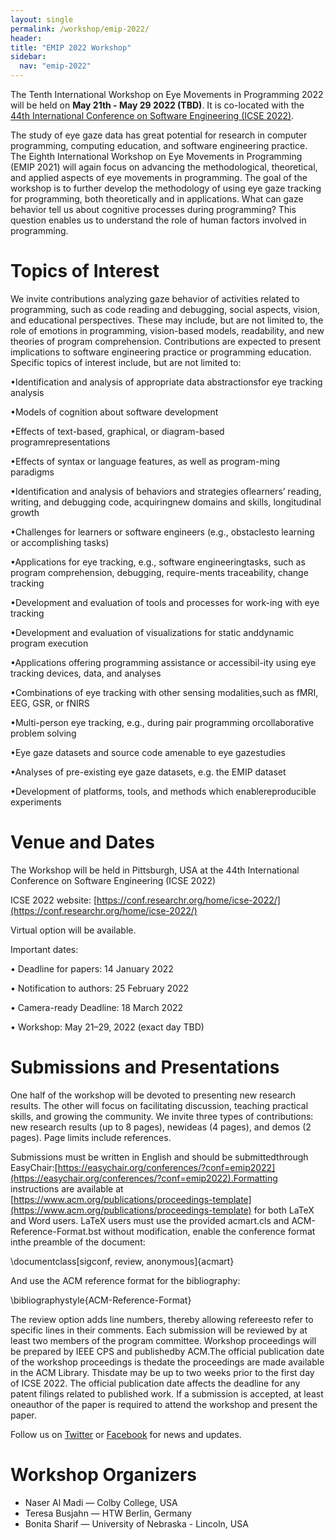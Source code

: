 ```yaml
---
layout: single
permalink: /workshop/emip-2022/
header:
title: "EMIP 2022 Workshop"
sidebar:
  nav: "emip-2022"
---
```


The Tenth International Workshop on Eye Movements in Programming 2022 will be held on **May 21th - May 29 2022 (TBD)**. It is co-located with the [44th International Conference on Software Engineering (ICSE 2022)](https://conf.researchr.org/home/icse-2022/).

The study of eye gaze data has great potential for research in computer programming, computing education, and software engineering practice. The Eighth International Workshop on Eye Movements in Programming (EMIP 2021) will again focus on advancing the methodological, theoretical, and applied aspects of eye movements in programming. The goal of the workshop is to further develop the methodology of using eye gaze tracking for programming, both theoretically and in applications. What can gaze behavior tell us about cognitive processes during programming? This question enables us to understand the role of human factors involved in programming.

# Topics of Interest
We invite contributions analyzing gaze behavior of activities related to programming, such as code reading and debugging, social aspects, vision, and educational perspectives. These may include, but are not limited to, the role of emotions in programming, vision-based models, readability, and new theories of program comprehension. Contributions are expected to present implications to software engineering practice or programming education. Specific topics of interest include, but are not limited to:

•Identification and analysis of appropriate data abstractionsfor eye tracking analysis

•Models of cognition about software development

•Effects of text-based, graphical, or diagram-based programrepresentations

•Effects of syntax or language features, as well as program-ming paradigms

•Identification and analysis of behaviors and strategies oflearners’ reading, writing, and debugging code, acquiringnew domains and skills, longitudinal growth

•Challenges for learners or software engineers (e.g., obstaclesto learning or accomplishing tasks)

•Applications for eye tracking, e.g., software engineeringtasks, such as program comprehension, debugging, require-ments traceability, change tracking

•Development and evaluation of tools and processes for work-ing with eye tracking

•Development and evaluation of visualizations for static anddynamic program execution

•Applications offering programming assistance or accessibil-ity using eye tracking devices, data, and analyses

•Combinations of eye tracking with other sensing modalities,such as fMRI, EEG, GSR, or fNIRS

•Multi-person eye tracking, e.g., during pair programming orcollaborative problem solving

•Eye gaze datasets and source code amenable to eye gazestudies

•Analyses of pre-existing eye gaze datasets, e.g. the EMIP dataset

•Development of platforms, tools, and methods which enablereproducible experiments

# Venue and Dates
The Workshop will be held in Pittsburgh, USA at the 44th International Conference on Software Engineering (ICSE 2022)

ICSE 2022 website: [https://conf.researchr.org/home/icse-2022/](https://conf.researchr.org/home/icse-2022/)

Virtual option will be available.

Important dates:

• Deadline for papers: 14 January 2022

• Notification to authors: 25 February 2022

• Camera-ready Deadline: 18 March 2022

• Workshop: May 21–29, 2022 (exact day TBD)


# Submissions and Presentations
One half of the workshop will be devoted to presenting new research results. The other will focus on facilitating discussion, teaching practical skills, and growing the community. We invite three types of contributions: new research results (up to 8 pages), newideas (4 pages), and demos (2 pages). Page limits include references.

Submissions must be written in English and should be submittedthrough EasyChair:[https://easychair.org/conferences/?conf=emip2022](https://easychair.org/conferences/?conf=emip2022).Formatting instructions are available at [https://www.acm.org/publications/proceedings-template](https://www.acm.org/publications/proceedings-template) for both LaTeX and Word users. LaTeX users must use the provided acmart.cls and ACM-Reference-Format.bst without modification, enable the conference format inthe preamble of the document:

\documentclass[sigconf, review, anonymous]{acmart}

And use the ACM reference format for the bibliography:

\bibliographystyle{ACM-Reference-Format}

The review option adds line numbers, thereby allowing refereesto refer to specific lines in their comments. Each submission will be reviewed by at least two members of the program committee. Workshop proceedings will be prepared by IEEE CPS and publishedby ACM.The official publication date of the workshop proceedings is thedate the proceedings are made available in the ACM Library. Thisdate may be up to two weeks prior to the first day of ICSE 2022. The official publication date affects the deadline for any patent filings related to published work. If a submission is accepted, at least oneauthor of the paper is required to attend the workshop and present the paper.

Follow us on [Twitter](https://twitter.com/emipws) or [Facebook](https://www.facebook.com/emipws/) for news and updates.

# Workshop Organizers
- Naser Al Madi — Colby College, USA
- Teresa Busjahn — HTW Berlin, Germany
- Bonita Sharif — University of Nebraska - Lincoln, USA
